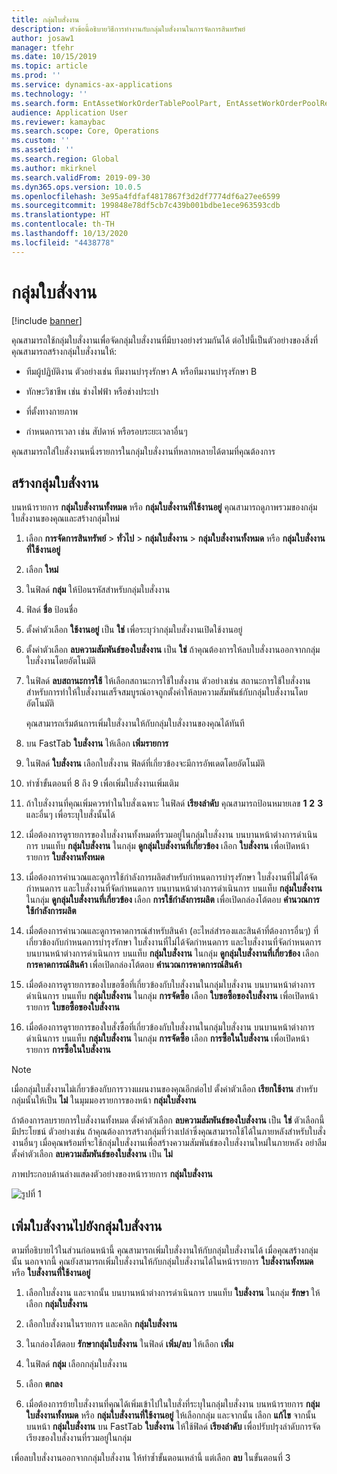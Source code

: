 ```yaml
---
title: กลุ่มใบสั่งงาน
description: หัวข้อนี้อธิบายวิธีการทำงานกับกลุ่มใบสั่งงานในการจัดการสินทรัพย์
author: josaw1
manager: tfehr
ms.date: 10/15/2019
ms.topic: article
ms.prod: ''
ms.service: dynamics-ax-applications
ms.technology: ''
ms.search.form: EntAssetWorkOrderTablePoolPart, EntAssetWorkOrderPoolReferenceInfoPart, EntAssetWorkOrderPool, EntAssetWorkOrderPoolPreviewPart
audience: Application User
ms.reviewer: kamaybac
ms.search.scope: Core, Operations
ms.custom: ''
ms.assetid: ''
ms.search.region: Global
ms.author: mkirknel
ms.search.validFrom: 2019-09-30
ms.dyn365.ops.version: 10.0.5
ms.openlocfilehash: 3e95a4fdfaf4817867f3d2df7774df6a27ee6599
ms.sourcegitcommit: 199848e78df5cb7c439b001bdbe1ece963593cdb
ms.translationtype: HT
ms.contentlocale: th-TH
ms.lasthandoff: 10/13/2020
ms.locfileid: "4438778"
---
```

# <a name="work-order-pools"></a>กลุ่มใบสั่งงาน

[!include [banner](../../includes/banner.md)]


คุณสามารถใช้กลุ่มใบสั่งงานเพื่อจัดกลุ่มใบสั่งงานที่มีบางอย่างร่วมกันได้ ต่อไปนี้เป็นตัวอย่างของสิ่งที่คุณสามารถสร้างกลุ่มใบสั่งงานให้:

- ทีมผู้ปฏิบัติงาน ตัวอย่างเช่น ทีมงานบำรุงรักษา A หรือทีมงานบำรุงรักษา B  

- ทักษะวิชาชีพ เช่น ช่างไฟฟ้า หรือช่างประปา  

- ที่ตั้งทางกายภาพ  

- กำหนดการเวลา เช่น สัปดาห์ หรือรอบระยะเวลาอื่นๆ  

คุณสามารถใส่ใบสั่งงานหนึ่งรายการในกลุ่มใบสั่งงานที่หลากหลายได้ตามที่คุณต้องการ


## <a name="create-a-work-order-pool"></a>สร้างกลุ่มใบสั่งงาน

บนหน้ารายการ **กลุ่มใบสั่งงานทั้งหมด** หรือ **กลุ่มใบสั่งงานที่ใช้งานอยู่** คุณสามารถดูภาพรวมของกลุ่มใบสั่งงานของคุณและสร้างกลุ่มใหม่

1. เลือก **การจัดการสินทรัพย์** > **ทั่วไป** > **กลุ่มใบสั่งงาน** > **กลุ่มใบสั่งงานทั้งหมด** หรือ **กลุ่มใบสั่งงานที่ใช้งานอยู่**

2. เลือก **ใหม่**

3. ในฟิลด์ **กลุ่ม** ให้ป้อนรหัสสำหรับกลุ่มใบสั่งงาน

4. ฟิลด์ **ชื่อ** ป้อนชื่อ

5. ตั้งค่าตัวเลือก **ใช้งานอยู่** เป็น **ใช่** เพื่อระบุว่ากลุ่มใบสั่งงานเปิดใช้งานอยู่

6. ตั้งค่าตัวเลือก **ลบความสัมพันธ์ของใบสั่งงาน** เป็น **ใช่** ถ้าคุณต้องการให้ลบใบสั่งงานออกจากกลุ่มใบสั่งงานโดยอัตโนมัติ

7. ในฟิลด์ **ลบสถานะการใช้** ให้เลือกสถานะการใช้ใบสั่งงาน ตัวอย่างเช่น สถานะการใช้ใบสั่งงานสำหรับการทำให้ใบสั่งงานเสร็จสมบูรณ์อาจถูกตั้งค่าให้ลบความสัมพันธ์กับกลุ่มใบสั่งงานโดยอัตโนมัติ

    คุณสามารถเริ่มต้นการเพิ่มใบสั่งงานให้กับกลุ่มใบสั่งงานของคุณได้ทันที

8. บน FastTab **ใบสั่งงาน** ให้เลือก **เพิ่มรายการ**

9. ในฟิลด์ **ใบสั่งงาน** เลือกใบสั่งงาน ฟิลด์ที่เกี่ยวข้องจะมีการอัพเดตโดยอัตโนมัติ

10. ทำซ้ำขั้นตอนที่ 8 ถึง 9 เพื่อเพิ่มใบสั่งงานเพิ่มเติม

11. ถ้าใบสั่งงานที่คุณเพิ่มควรทำในใบสั่งเฉพาะ ในฟิลด์ **เรียงลำดับ** คุณสามารถป้อนหมายเลข **1** **2** **3** และอื่นๆ เพื่อระบุใบสั่งนั้นได้

12. เมื่อต้องการดูรายการของใบสั่งงานทั้งหมดที่รวมอยู่ในกลุ่มใบสั่งงาน บนบานหน้าต่างการดำเนินการ บนแท็บ **กลุ่มใบสั่งงาน** ในกลุ่ม **ดูกลุ่มใบสั่งงานที่เกี่ยวข้อง** เลือก **ใบสั่งงาน** เพื่อเปิดหน้ารายการ **ใบสั่งงานทั้งหมด**

13. เมื่อต้องการคำนวณและดูการใช้กำลังการผลิตสำหรับกำหนดการบำรุงรักษา ใบสั่งงานที่ไม่ได้จัดกำหนดการ และใบสั่งงานที่จัดกำหนดการ บนบานหน้าต่างการดำเนินการ บนแท็บ **กลุ่มใบสั่งงาน** ในกลุ่ม **ดูกลุ่มใบสั่งงานที่เกี่ยวข้อง** เลือก **การใช้กำลังการผลิต** เพื่อเปิดกล่องโต้ตอบ **คำนวณการใช้กำลังการผลิต**

14. เมื่อต้องการคำนวณและดูการคาดการณ์สำหรับสินค้า (อะไหล่สำรองและสินค้าที่ต้องการอื่นๆ) ที่เกี่ยวข้องกับกำหนดการบำรุงรักษา ใบสั่งงานที่ไม่ได้จัดกำหนดการ และใบสั่งงานที่จัดกำหนดการ บนบานหน้าต่างการดำเนินการ บนแท็บ **กลุ่มใบสั่งงาน** ในกลุ่ม **ดูกลุ่มใบสั่งงานที่เกี่ยวข้อง** เลือก **การคาดการณ์สินค้า** เพื่อเปิดกล่องโต้ตอบ **คำนวณการคาดการณ์สินค้า**

15. เมื่อต้องการดูรายการของใบขอซื้อที่เกี่ยวข้องกับใบสั่งงานในกลุ่มใบสั่งงาน บนบานหน้าต่างการดำเนินการ บนแท็บ **กลุ่มใบสั่งงาน** ในกลุ่ม **การจัดซื้อ** เลือก **ใบขอซื้อของใบสั่งงาน** เพื่อเปิดหน้ารายการ **ใบขอซื้อของใบสั่งงาน**

16. เมื่อต้องการดูรายการของใบสั่งซื้อที่เกี่ยวข้องกับใบสั่งงานในกลุ่มใบสั่งงาน บนบานหน้าต่างการดำเนินการ บนแท็บ **กลุ่มใบสั่งงาน** ในกลุ่ม **การจัดซื้อ** เลือก **การซื้อในใบสั่งงาน** เพื่อเปิดหน้ารายการ **การซื้อในใบสั่งงาน**

>[!NOTE]
>เมื่อกลุ่มใบสั่งงานไม่เกี่ยวข้องกับการวางแผนงานของคุณอีกต่อไป ตั้งค่าตัวเลือก **เรียกใช้งาน** สำหรับกลุ่มนั้นให้เป็น **ไม่** ในมุมมองรายการของหน้า **กลุ่มใบสั่งงาน**

ถ้าต้องการลบรายการใบสั่งงานทั้งหมด ตั้งค่าตัวเลือก **ลบความสัมพันธ์ของใบสั่งงาน** เป็น **ใช่** ตัวเลือกนี้มีประโยชน์ ตัวอย่างเช่น ถ้าคุณต้องการสร้างกลุ่มที่ว่างเปล่าซึ่งคุณสามารถใช้ได้ในภายหลังสำหรับใบสั่งงานอื่นๆ เมื่อคุณพร้อมที่จะใช้กลุ่มใบสั่งงานเพื่อสร้างความสัมพันธ์ของใบสั่งงานใหม่ในภายหลัง อย่าลืมตั้งค่าตัวเลือก **ลบความสัมพันธ์ของใบสั่งงาน** เป็น **ไม่**

ภาพประกอบด้านล่างแสดงตัวอย่างของหน้ารายการ **กลุ่มใบสั่งงาน**

![รูปที่ 1](media/22-work-orders.png)


## <a name="add-a-work-order-to-a-work-order-pool"></a>เพิ่มใบสั่งงานไปยังกลุ่มใบสั่งงาน

ตามที่อธิบายไว้ในส่วนก่อนหน้านี้ คุณสามารถเพิ่มใบสั่งงานให้กับกลุ่มใบสั่งงานได้ เมื่อคุณสร้างกลุ่มนั้น นอกจากนี้ คุณยังสามารถเพิ่มใบสั่งงานให้กับกลุ่มใบสั่งงานได้ในหน้ารายการ **ใบสั่งงานทั้งหมด** หรือ **ใบสั่งงานที่ใช้งานอยู่**

1. เลือกใบสั่งงาน และจากนั้น บนบานหน้าต่างการดำเนินการ บนแท็บ **ใบสั่งงาน** ในกลุ่ม **รักษา** ให้เลือก **กลุ่มใบสั่งงาน**

2. เลือกใบสั่งงานในรายการ และคลิก **กลุ่มใบสั่งงาน**

3. ในกล่องโต้ตอบ **รักษากลุ่มใบสั่งงาน** ในฟิลด์ **เพิ่ม/ลบ** ให้เลือก **เพิ่ม**

4. ในฟิลด์ **กลุ่ม** เลือกกลุ่มใบสั่งงาน

5. เลือก **ตกลง**

6. เมื่อต้องการย้ายใบสั่งงานที่คุณได้เพิ่มเข้าไปในใบสั่งที่ระบุในกลุ่มใบสั่งงาน บนหน้ารายการ **กลุ่มใบสั่งงานทั้งหมด** หรือ **กลุ่มใบสั่งงานที่ใช้งานอยู่** ให้เลือกกลุ่ม และจากนั้น เลือก **แก้ไข** จากนั้น บนหน้า **กลุ่มใบสั่งงาน** บน FastTab **ใบสั่งงาน** ให้ใช้ฟิลด์ **เรียงลำดับ** เพื่อปรับปรุงลำดับการจัดเรียงของใบสั่งงานที่รวมอยู่ในกลุ่ม

เพื่อลบใบสั่งงานออกจากกลุ่มใบสั่งงาน ให้ทำซ้ำขั้นตอนเหล่านี้ แต่เลือก **ลบ** ในขั้นตอนที่ 3

